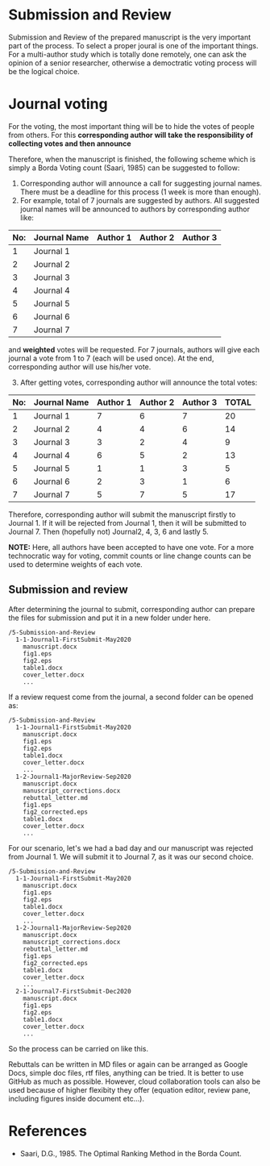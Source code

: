 # Submission and Review

Submission and Review of the prepared manuscript is the very important part of the process. To select a proper joural is one of the important things. For a multi-author study which is totally done remotely, one can ask the opinion of a senior researcher, otherwise a democtratic voting process will be the logical choice.

# Journal voting

For the voting, the most important thing will be to hide the votes of people from others. For this **corresponding author will take the responsibility of collecting votes and then announce**

Therefore, when the manuscript is finished, the following scheme which is simply a Borda Voting count (Saari, 1985) can be suggested to follow:

1. Corresponding author will announce a call for suggesting journal names. There must be a deadline for this process (1 week is more than enough).
2. For example, total of 7 journals are suggested by authors. All suggested journal names will be announced to authors by corresponding author like:

| No: | Journal Name | Author 1 | Author 2 | Author 3 |
| --- | ------------ | -------- | -------- | -------- |
| 1   | Journal 1    |          |          |          |
| 2   | Journal 2    |          |          |          |
| 3   | Journal 3    |          |          |          |
| 4   | Journal 4    |          |          |          |
| 5   | Journal 5    |          |          |          |
| 6   | Journal 6    |          |          |          |
| 7   | Journal 7    |          |          |          |

and **weighted** votes will be requested. For 7 journals, authors will give each journal a vote from 1 to 7 (each will be used once). At the end, corresponding author will use his/her vote.

3. After getting votes, corresponding author will announce the total votes:

| No: | Journal Name | Author 1 | Author 2 | Author 3 | TOTAL |
| --- | ------------ | -------- | -------- | -------- | ----- |
| 1   | Journal 1    |     7    |    6     |    7     |  20   |
| 2   | Journal 2    |     4    |    4     |    6     |  14   |
| 3   | Journal 3    |     3    |    2     |    4     |   9   |
| 4   | Journal 4    |     6    |    5     |    2     |  13   |
| 5   | Journal 5    |     1    |    1     |    3     |   5   |
| 6   | Journal 6    |     2    |    3     |    1     |   6   |
| 7   | Journal 7    |     5    |    7     |    5     |  17   |

Therefore, corresponding author will submit the manuscript firstly to Journal 1. If it will be rejected from Journal 1, then it will be submitted to Journal 7. Then (hopefully not) Journal2, 4, 3, 6 and lastly 5.

**NOTE:** Here, all authors have been accepted to have one vote. For a more technocratic way for voting, commit counts or line change counts can be used to determine weights of each vote.

## Submission and review

After determining the journal to submit, corresponding author can prepare the files for submission and put it in a new folder under here.

```
/5-Submission-and-Review
  1-1-Journal1-FirstSubmit-May2020
    manuscript.docx
    fig1.eps
    fig2.eps
    table1.docx
    cover_letter.docx
    ...
```

If a review request come from the journal, a second folder can be opened as:

```
/5-Submission-and-Review
  1-1-Journal1-FirstSubmit-May2020
    manuscript.docx
    fig1.eps
    fig2.eps
    table1.docx
    cover_letter.docx
    ...
  1-2-Journal1-MajorReview-Sep2020
    manuscript.docx
    manuscript_corrections.docx
    rebuttal_letter.md
    fig1.eps
    fig2_corrected.eps
    table1.docx
    cover_letter.docx
    ...
```

For our scenario, let's we had a bad day and our manuscript was rejected from Journal 1. We will submit it to Journal 7, as it was our second choice.

```
/5-Submission-and-Review
  1-1-Journal1-FirstSubmit-May2020
    manuscript.docx
    fig1.eps
    fig2.eps
    table1.docx
    cover_letter.docx
    ...
  1-2-Journal1-MajorReview-Sep2020
    manuscript.docx
    manuscript_corrections.docx
    rebuttal_letter.md
    fig1.eps
    fig2_corrected.eps
    table1.docx
    cover_letter.docx
    ...
  2-1-Journal7-FirstSubmit-Dec2020
    manuscript.docx
    fig1.eps
    fig2.eps
    table1.docx
    cover_letter.docx
    ...
```

So the process can be carried on like this.

Rebuttals can be written in MD files or again can be arranged as Google Docs, simple doc files, rtf files, anything can be tried. It is better to use GitHub as much as possible. However, cloud collaboration tools can also be used because of higher flexibity they offer (equation editor, review pane, including figures inside document etc...).


# References
* Saari, D.G., 1985. The Optimal Ranking Method in the Borda Count.

